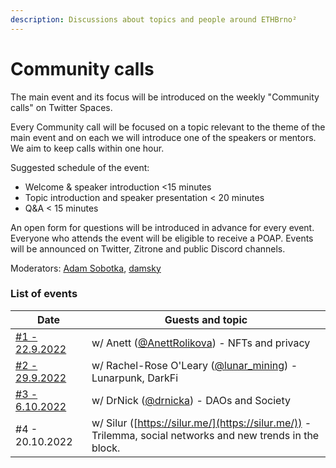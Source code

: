 ```yaml
---
description: Discussions about topics and people around ETHBrno²
---
```


# Community calls

The main event and its focus will be introduced on the weekly "Community calls" on Twitter Spaces.  &#x20;

Every Community call will be focused on a topic relevant to the theme of the main event and on each we will introduce one of the speakers or mentors. We aim to keep calls within one hour.&#x20;

Suggested schedule of the event:

* Welcome & speaker introduction <15 minutes
* &#x20;Topic introduction and speaker presentation < 20 minutes
* Q\&A < 15 minutes

An open form for questions will be introduced in advance for every event. Everyone who attends the event will be eligible to receive a POAP. Events will be announced on Twitter, Zitrone and public Discord channels.

Moderators: [Adam Sobotka](https://twitter.com/vorcigernix), [damsky](https://twitter.com/helloitsdamsky)

### List of events

| Date                                                              | Guests and topic                                                                                           |
| ----------------------------------------------------------------- | ---------------------------------------------------------------------------------------------------------- |
| [#1 - 22.9.2022](https://twitter.com/i/spaces/1djGXlBkkqEGZ?s=20) | w/ Anett ([@AnettRolikova](https://twitter.com/AnettRolikova)) - NFTs and privacy                          |
| [#2 - 29.9.2022](https://twitter.com/i/spaces/1YpKkgXzyOPKj?s=20) | w/ Rachel-Rose O'Leary ([@lunar\_mining](https://twitter.com/lunar\_mining)) - Lunarpunk, DarkFi           |
| [#3 - 6.10.2022](https://twitter.com/i/spaces/1MnGnpqayAwxO?s=20) | w/ DrNick ([@drnicka](https://twitter.com/drnicka)) - DAOs and Society                                     |
| #4 - 20.10.2022                                                   | w/ Silur ([https://silur.me/](https://silur.me/)) - Trilemma, social networks and new trends in the block. |

&#x20; &#x20;
